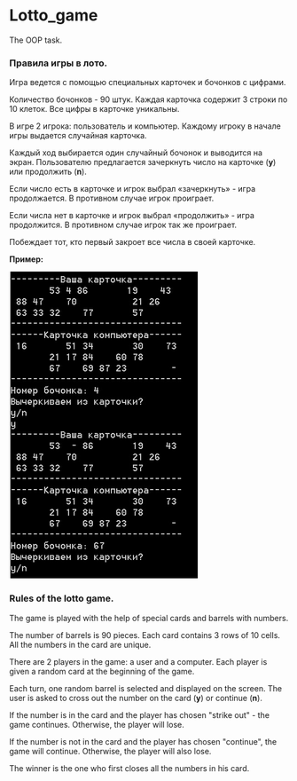 # Lotto_game
The OOP task.
<h3> Правила игры в лото. </h3>
<p> Игра ведется с помощью специальных карточек и бочонков с цифрами.</p> 
<p> Количество бочонков - 90 штук. Каждая карточка содержит 3 строки по 10 клеток. Все цифры в карточке уникальны.</p>

<p>В игре 2 игрока: пользователь и компьютер. Каждому игроку в начале игры выдается случайная карточка.</p>
<p>Каждый ход выбирается один случайный бочонок и выводится на экран. Пользователю предлагается зачеркнуть число на карточке (<b>y</b>) или продолжить (<b>n</b>).</p> 
<p>Если число есть в карточке и игрок выбрал «зачеркнуть» - игра продолжается. В противном случае игрок проиграет.</p>
<p>Если числа нет в карточке и игрок выбрал «продолжить» - игра продолжится. В противном случае игрок так же проиграет.</p>
<p>Побеждает тот, кто первый закроет все числа в своей карточке.</p>
<p><b>Пример:</b></p>
<img src='loto.jpg' alt='lotto'>
<h3>Rules of the lotto game.</h3> 
<p>The game is played with the help of special cards and barrels with numbers.</p> 
<p>The number of barrels is 90 pieces. Each card contains 3 rows of 10 cells. All the numbers in the card are unique.</p> 
<p>There are 2 players in the game: a user and a computer. Each player is given a random card at the beginning of the game.</p> 
<p>Each turn, one random barrel is selected and displayed on the screen. The user is asked to cross out the number on the card (<b>y</b>) or continue (<b>n</b>).</p> 
<p>If the number is in the card and the player has chosen "strike out" - the game continues. Otherwise, the player will lose.</p>
<p>If the number is not in the card and the player has chosen "continue", the game will continue. Otherwise, the player will also lose. </p>
<p>The winner is the one who first closes all the numbers in his card.</p> 
